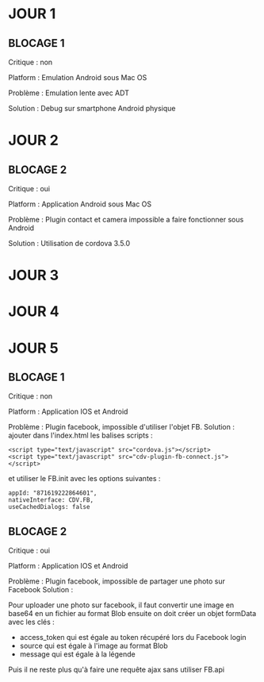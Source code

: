 JOUR 1
======


BLOCAGE 1
---------

Critique : non

Platform : Emulation Android sous Mac OS

Problème : Emulation lente avec ADT

Solution : Debug sur smartphone Android physique


JOUR 2
======

BLOCAGE 2
---------

Critique : oui

Platform : Application Android sous Mac OS 

Problème : Plugin contact et camera impossible a faire fonctionner sous Android 

Solution : Utilisation de cordova 3.5.0


JOUR 3
======

JOUR 4
======

JOUR 5
======

BLOCAGE 1
---------

Critique : non
 
Platform : Application IOS et Android

Problème : Plugin facebook, impossible d'utiliser l'objet FB.
Solution : 
ajouter dans l'index.html les balises scripts :

```
<script type="text/javascript" src="cordova.js"></script>
<script type="text/javascript" src="cdv-plugin-fb-connect.js"></script>
```
et utiliser le FB.init avec les options suivantes :

```
appId: "871619222864601",
nativeInterface: CDV.FB,
useCachedDialogs: false
```

BLOCAGE 2
---------

Critique : oui
 
Platform : Application IOS et Android

Problème : Plugin facebook, impossible de partager une photo sur Facebook
Solution : 

Pour uploader une photo sur facebook, il faut convertir une image en base64 en un fichier au format Blob 
ensuite on doit créer un objet formData avec les clés :
 - access_token qui est égale au token récupéré lors du Facebook login
 - source qui est égale à l'image au format Blob
 - message qui est égale à la légende

Puis il ne reste plus qu'à faire une requête ajax sans utiliser FB.api

